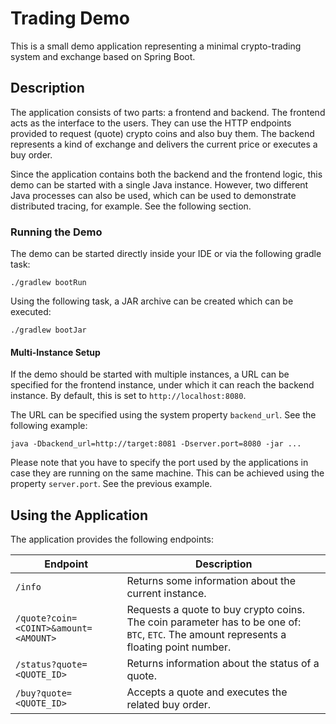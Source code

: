 # Trading Demo

This is a small demo application representing a minimal crypto-trading system and exchange based on Spring Boot.

## Description

The application consists of two parts: a frontend and backend.
The frontend acts as the interface to the users.
They can use the HTTP endpoints provided to request (quote) crypto coins and also buy them.
The backend represents a kind of exchange and delivers the current price or executes a buy order.

Since the application contains both the backend and the frontend logic, this demo can be started with a single Java instance.
However, two different Java processes can also be used, which can be used to demonstrate distributed tracing, for example.
See the following section.

### Running the Demo

The demo can be started directly inside your IDE or via the following gradle task:

```
./gradlew bootRun
```

Using the following task, a JAR archive can be created which can be executed:

```
./gradlew bootJar
```

#### Multi-Instance Setup

If the demo should be started with multiple instances, a URL can be specified for the frontend instance, under which it can reach the backend instance.
By default, this is set to `http://localhost:8080`.

The URL can be specified using the system property `backend_url`. See the following example:

```
java -Dbackend_url=http://target:8081 -Dserver.port=8080 -jar ...
```

Please note that you have to specify the port used by the applications in case they are running on the same machine.
This can be achieved using the property `server.port`. See the previous example.

## Using the Application

The application provides the following endpoints:

| Endpoint | Description |
|---|---|
| `/info` | Returns some information about the current instance. |
| `/quote?coin=<COINT>&amount=<AMOUNT>` | Requests a quote to buy crypto coins. The coin parameter has to be one of: `BTC`, `ETC`. The amount represents a floating point number. |
| `/status?quote=<QUOTE_ID>` | Returns information about the status of a quote. |
| `/buy?quote=<QUOTE_ID>` | Accepts a quote and executes the related buy order. |


